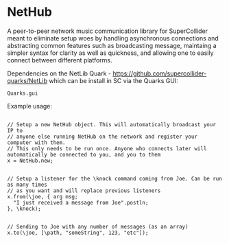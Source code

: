 NetHub
======

A peer-to-peer network music communication library for SuperCollider
meant to eliminate setup woes by handling asynchronous connections and abstracting common features such as broadcasting message, maintaing a simpler syntax for clarity as well as quickness, and allowing one to easily connect between different platforms.

Dependencies on the NetLib Quark - https://github.com/supercollider-quarks/NetLib
which can be install in SC via the Quarks GUI:
```
Quarks.gui
```

Example usage:

<pre><code>
// Setup a new NetHub object. This will automatically broadcast your IP to 
// anyone else running NetHub on the network and register your computer with them.
// This only needs to be run once. Anyone who connects later will automatically be connected to you, and you to them
x = NetHub.new;


// Setup a listener for the \knock command coming from Joe. Can be run as many times 
// as you want and will replace previous listeners
x.from(\joe, { arg msg;
  "I just received a message from Joe".postln;
}, \knock);


// Sending to Joe with any number of messages (as an array)
x.to(\joe, [\path, "someString", 123, "etc"]);
</code></pre>
